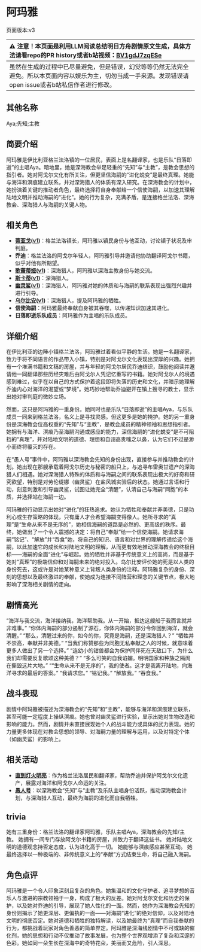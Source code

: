 # 阿玛雅
页面版本:v3
 

| :warning: 注意！本页面是利用LLM阅读总结明日方舟剧情原文生成，具体方法请看repo的PR history或者b站视频：[BV1gdJ7zqESe](https://www.bilibili.com/video/BV1gdJ7zqESe/)         |
|:----------------------------|
| 虽然在生成的过程中已尽量避免，但是错误，幻觉等等仍然无法完全避免。所以本页面内容以娱乐为主，切勿当成一手来源。发现错误请open issue或者b站私信作者进行修改。|



## 其他名称
Aya;先知;主教
## 简要介绍
阿玛雅是伊比利亚格兰法洛镇的一位居民，表面上是名翻译家，也是乐队“日落即逝”的主唱Aya。暗地里，她是深海教会举足轻重的“先知”与“主教”，是教会思想的指引者。她对阿戈尔文化有所关注，但更坚信海嗣的“进化蜕变”是最终真理。她能与海洋和溟痕建立联系，并对深海猎人的体质有深入研究。在深海教会的计划中，她扮演着关键的推动者角色，最终选择将自身奉献给一个信使海嗣，以加速其理解陆地文明并推动海嗣的“进化”。她的行为复杂，充满矛盾，是连接格兰法洛、深海教会、深海猎人与海嗣的关键人物。
## 相关角色
-   **[蒂亚戈](extended_char_di_ya_ge.md)([v1](../chars/extended_char_di_ya_ge.md))**：格兰法洛镇长，阿玛雅以镇民身份与他互动，讨论镇子状况及审判庭。
-   **乔迪**：格兰法洛的阿戈尔年轻人，阿玛雅引导并邀请他协助翻译阿戈尔书籍，似乎对他有所期望。
-   **[歌蕾蒂娅](char_474_glady.md)([v1](../chars/char_474_glady.md))**：深海猎人，阿玛雅以深海主教身份与她交流。
-   **[斯卡蒂](char_263_skadi.md)([v1](../chars/char_263_skadi.md))**：深海猎人。
-   **[幽灵鲨](char_143_ghost.md)([v1](../chars/char_143_ghost.md))**：深海猎人，阿玛雅对她的体质和与海嗣的联系表现出强烈兴趣并进行引导。
-   **[乌尔比安](char_4145_ulpia.md)([v1](../chars/char_4145_ulpia.md))**：深海猎人，提及阿玛雅的牺牲。
-   **信使海嗣**：阿玛雅最终奉献自身被其吞噬，以传递知识加速其进化。
-   **日落即逝乐队成员**：阿玛雅作为主唱的乐队成员。
## 详细介绍
在伊比利亚的边陲小镇格兰法洛，阿玛雅过着看似平静的生活。她是一名翻译家，致力于将不同语言的作品带入小镇，特别是对阿戈尔文化表现出深厚的兴趣。她拥有一个堆满书籍和文稿的房屋，并与年轻的阿戈尔居民乔迪结识，鼓励他阅读并邀请他一同翻译那些历经灾难后由阿戈尔人凭记忆重写的书籍。她对阿戈尔人的境遇感到难过，似乎在以自己的方式保护着这段即将失落的历史和文化，并暗示她理解乔迪内心对海洋的渴望或“梦境”。她巧妙地帮助乔迪避开在镇上搜寻的教士，显示出她对审判庭的微妙立场。

然而，这只是阿玛雅的一重身份。她同时也是乐队“日落即逝”的主唱Aya，与乐队成员一同来到格兰法洛，名义上是寻找灵感。但这更多是她的掩护。她的另一重身份是深海教会位高权重的“先知”与“主教”，是教会成员的精神领袖和思想指引者。她拥有与海洋、溟痕乃至海嗣沟通或感应的能力，深信海嗣的“进化蜕变”是不可阻挡的“真理”，并对陆地文明的道德、理想和自诩高贵嗤之以鼻，认为它们不过是渺小而终将覆灭的存在。

在“愚人号”事件中，阿玛雅以深海教会先知的身份出现，直接参与并推动教会的计划。她出现在那艘承载着阿戈尔历史与秘密的船只上，与追寻布雷奥甘遗产的深海猎人们相遇。她对深海猎人特殊的体质和与海嗣之间的联系表现出极大的好奇和研究欲望，特别是对劳伦缇娜（幽灵鲨）在盐风城实验后的状态。她通过言语和行动，刻意刺激和引导幽灵鲨，试图让她完全“清醒”，认清自己与海嗣“同胞”的本质，并选择站在海嗣一边。

阿玛雅的行动显示出她对“进化”的狂热追求。她认为牺牲和奉献并非美德，只是功利心或生存策略的体现，只有庸人才会希望海嗣变得像人。她所寻求的“真理”是“生命从来不是无序的”，她相信海嗣的道路是必然的、更高级的秩序。最终，她做出了一个令人震撼的决定：将自己“奉献”给一个信使海嗣。她请求海嗣“铭记”、“解放”并“吞食”她，将自己的知识、语言和对世界的理解传递给这个海嗣，以此加速它的成长和对陆地文明的理解，从而更有效地推动深海教会的终极目标——海嗣的全面“进化”与崛起。她的牺牲并非基于传统意义上的高尚，而是基于她对“真理”的极端信仰和对海嗣未来的绝对投入。乌尔比安评价她的死是以人类的身份死去，这或许是对她某种意义上背叛人类身份的注释。阿玛雅复杂的身份、深刻的思想以及最终激进的奉献，使她成为连接不同阵营和理念的关键节点，极大地影响了深海相关剧情的走向。
## 剧情高光
“海洋与我交流，海洋接纳我，海洋帮助我。从一开始，抵达这艘船于我而言就并非难事。”
“你体内海嗣的部分遏制了源石，你体内海嗣的部分令你回到海洋，就会清醒。”
“那么，清醒过来的你，如今的你，究竟是海嗣，还是深海猎人？”
“牺牲并不崇高，奉献并非美德。”
“当我们称赞那些为同胞无私奉献之人的时候，就意味着更多人做出了另一个选择。”
“连幼小的钳兽都会为保护同伴死在天敌口下，为什么我们却需要反复歌颂这种美德？”
“多么可笑的自我谄媚。明明国家和种族之隔阂在撕毁这片大地。”
““生命从来不是无序的”，我的使者。这才是我离开陆地，向海洋寻求的最后的答案。”
“我请求您。”
“铭记我。”
“解放我。”
“吞食我。”
## 战斗表现
剧情中阿玛雅被描述为深海教会的“先知”和“主教”，能够与海洋和溟痕建立联系，甚至可能一定程度上操纵溟痕。她也曾对幽灵鲨进行实验，显示出她对生物改造和影响的能力。然而，剧情并未直接展现她个人的战斗能力或具体的武力表现。她的力量更多体现在对教会思想的领导、对海嗣力量的理解与运用，以及对特定个体（如幽灵鲨）的影响上。
## 相关活动
-   **[直到灯火明亮](../stories/story_lumen_set_1.md)**：作为格兰法洛居民和翻译家，帮助乔迪并保护阿戈尔文化遗产，展露对海洋和阿戈尔人命运的关注。
-   **[愚人号](../stories/act17side.md)**：以深海教会“先知”与“主教”及乐队主唱身份活跃，推动深海教会计划，与深海猎人互动，最终为海嗣的进化而自我牺牲。
## trivia
她有三重身份：格兰法洛的翻译家阿玛雅，乐队主唱Aya，深海教会的先知/主教。
她拥有一间专门存放阿戈尔书籍的房屋，并致力于翻译这些书。
她对陆地文明的道德观念持否定态度，认为进化高于一切。
她能够与溟痕感应甚至互动。
她最终选择以一种极端的、非传统意义上的“奉献”方式结束生命，将自己融入海嗣。
## 角色点评
阿玛雅是一个令人印象深刻且复杂的角色。她集温和的文化守护者、追寻梦想的音乐人与激进的宗教领袖于一身，构成了极大的反差。她对阿戈尔文化和历史的保护，以及她对乔迪的引导，展现了她人性化的一面。然而，她作为深海教会先知的身份则揭示了她更深层、更偏执的一面——对海嗣“进化”的绝对信仰，以及对陆地文明的彻底否定。她对道德和牺牲的独特解读，以及她最终为“真理”而自我奉献的行为，都挑战着玩家对角色善恶的简单界定。阿玛雅是深海线剧情中不可或缺的催化剂，她的思想和行动不仅推动了故事发展，也为整个世界观增添了复杂和深邃的色彩。她如同一朵生长在深海中的奇特花朵，美丽而又危险，引人深思。